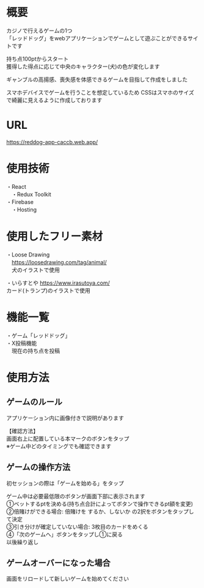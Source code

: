 # 概要
カジノで行えるゲームの1つ  
「レッドドッグ」をwebアプリケーションでゲームとして遊ぶことができるサイトです  

持ち点100ptからスタート  
獲得した得点に応じて中央のキャラクター(犬)の色が変化します  

ギャンブルの高揚感、喪失感を体感できるゲームを目指して作成をしました  

スマホデバイスでゲームを行うことを想定しているため
CSSはスマホのサイズで綺麗に見えるように作成しております
# URL
https://reddog-app-caccb.web.app/

# 使用技術
・React  
　・Redux Toolkit  
・Firebase  
　・Hosting 

# 使用したフリー素材
・Loose Drawing  
　https://loosedrawing.com/tag/animal/  
　犬のイラストで使用

・いらすとや
  https://www.irasutoya.com/  
  カード(トランプ)のイラストで使用

# 機能一覧
・ゲーム「レッドドッグ」  
・X投稿機能  
　現在の持ち点を投稿  

# 使用方法
## ゲームのルール
アプリケーション内に画像付きで説明があります  

【確認方法】  
画面右上に配置している本マークのボタンをタップ  
※ゲーム中どのタイミングでも確認できます  

## ゲームの操作方法
初セッションの際は「ゲームを始める」をタップ  

ゲーム中は必要最低限のボタンが画面下部に表示されます  
①ベットするptを決める(持ち点合計によってボタンで操作できるpt額を変更)  
②倍賭けができる場合: 倍賭けを するか、しないか の2択をボタンをタップして決定  
③引き分けが確定していない場合: 3枚目のカードをめくる  
④「次のゲームへ」ボタンをタップし①に戻る  
以後繰り返し

## ゲームオーバーになった場合
画面をリロードして新しいゲームを始めてください  